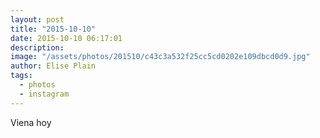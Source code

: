 ```yaml
---
layout: post
title: "2015-10-10"
date: 2015-10-10 06:17:01
description: 
image: "/assets/photos/201510/c43c3a532f25cc5cd0202e109dbcd0d9.jpg"
author: Elise Plain
tags: 
  - photos
  - instagram
---
```


Viena hoy
<p></p>

